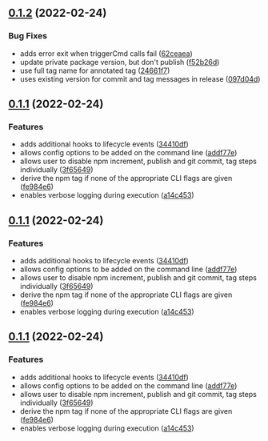 ## [0.1.2](https://github.com/geotrev/release-workspaces/compare/v0.1.1...v0.1.2) (2022-02-24)


### Bug Fixes

* adds error exit when triggerCmd calls fail ([62ceaea](https://github.com/geotrev/release-workspaces/commit/62ceaeac3a40a7a181405e49c36ce092487f7a8a))
* update private package version, but don't publish ([f52b26d](https://github.com/geotrev/release-workspaces/commit/f52b26dffdf79f3df4f42fc2cc1bcf18fe18412e))
* use full tag name for annotated tag ([24661f7](https://github.com/geotrev/release-workspaces/commit/24661f775b34fa1a7d2e43ab8458955b2e43c21d))
* uses existing version for commit and tag messages in release ([097d04d](https://github.com/geotrev/release-workspaces/commit/097d04d5cc08f23b2a464cd8dc406c923c9968ce))

## [0.1.1](https://github.com/geotrev/release-workspaces/compare/v0.1.0...v0.1.1) (2022-02-24)


### Features

* adds additional hooks to lifecycle events ([34410df](https://github.com/geotrev/release-workspaces/commit/34410df71187eb14a9c831a31fef665038409fcb))
* allows config options to be added on the command line ([addf77e](https://github.com/geotrev/release-workspaces/commit/addf77ef1ae5b6c1c7c130a21d70fc121eb16464))
* allows user to disable npm increment, publish and git commit, tag steps individually ([3f65649](https://github.com/geotrev/release-workspaces/commit/3f65649b2af3ecbc1b71dc1c67e931de07e55df0))
* derive the npm tag if none of the appropriate CLI flags are given ([fe984e6](https://github.com/geotrev/release-workspaces/commit/fe984e6d8b5bf122922aef31bd56b9a3503ccae4))
* enables verbose logging during execution ([a14c453](https://github.com/geotrev/release-workspaces/commit/a14c453ebd75039d5dc9d2197891776f56df019c))

## [0.1.1](https://github.com/geotrev/release-workspaces/compare/v0.1.0...v0.1.1) (2022-02-24)


### Features

* adds additional hooks to lifecycle events ([34410df](https://github.com/geotrev/release-workspaces/commit/34410df71187eb14a9c831a31fef665038409fcb))
* allows config options to be added on the command line ([addf77e](https://github.com/geotrev/release-workspaces/commit/addf77ef1ae5b6c1c7c130a21d70fc121eb16464))
* allows user to disable npm increment, publish and git commit, tag steps individually ([3f65649](https://github.com/geotrev/release-workspaces/commit/3f65649b2af3ecbc1b71dc1c67e931de07e55df0))
* derive the npm tag if none of the appropriate CLI flags are given ([fe984e6](https://github.com/geotrev/release-workspaces/commit/fe984e6d8b5bf122922aef31bd56b9a3503ccae4))
* enables verbose logging during execution ([a14c453](https://github.com/geotrev/release-workspaces/commit/a14c453ebd75039d5dc9d2197891776f56df019c))

## [0.1.1](https://github.com/geotrev/release-workspaces/compare/v0.1.0...v0.1.1) (2022-02-24)


### Features

* adds additional hooks to lifecycle events ([34410df](https://github.com/geotrev/release-workspaces/commit/34410df71187eb14a9c831a31fef665038409fcb))
* allows config options to be added on the command line ([addf77e](https://github.com/geotrev/release-workspaces/commit/addf77ef1ae5b6c1c7c130a21d70fc121eb16464))
* allows user to disable npm increment, publish and git commit, tag steps individually ([3f65649](https://github.com/geotrev/release-workspaces/commit/3f65649b2af3ecbc1b71dc1c67e931de07e55df0))
* derive the npm tag if none of the appropriate CLI flags are given ([fe984e6](https://github.com/geotrev/release-workspaces/commit/fe984e6d8b5bf122922aef31bd56b9a3503ccae4))
* enables verbose logging during execution ([a14c453](https://github.com/geotrev/release-workspaces/commit/a14c453ebd75039d5dc9d2197891776f56df019c))

